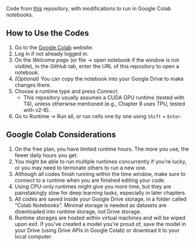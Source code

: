 Code from [this](https://github.com/EdwardRaff/Inside-Deep-Learning) repository, with modifications to run in Google Colab notebooks.

## How to Use the Codes
1. Go to the [Google Colab](https://colab.research.google.com) website.
2. Log in if not already logged in.
3. On the *Welcome page* (or file -> open notebook if the window is not visible), in the *GitHub* tab, enter the URL of this repository to open a notebook.
4. *(Optional)* You can copy the notebook into your Google Drive to make changes there.
5. Choose a runtime type and press *Connect*.
   - This repository usually assumes a CUDA GPU runtime (tested with T4), unless otherwise mentioned (e.g., Chapter 8 uses TPU, tested with v2-8).
6. Go to Runtime -> Run all, or run cells one by one using `Shift` + `Enter`.

## Google Colab Considerations
1. On the free plan, you have limited runtime hours. The more you use, the fewer daily hours you get.
2. You might be able to run multiple runtimes concurrently if you're lucky, or you may need to terminate others to run a new one.
3. Although all codes finish running within the time window, make sure to connect to a runtime when you are finished editing your code.
4. Using CPU-only runtimes might give you more time, but they are painstakingly slow for deep learning tasks, especially in later chapters.
5. All codes are saved inside your Google Drive storage, in a folder called "Colab Notebooks". Minimal storage is needed as datasets are downloaded into runtime storage, not Drive storage.
6. Runtime storages are hosted within virtual machines and will be wiped upon exit. If you've created a model you're proud of, save the model in your Drive (using Drive APIs in Google Colab) or download it to your local computer.
